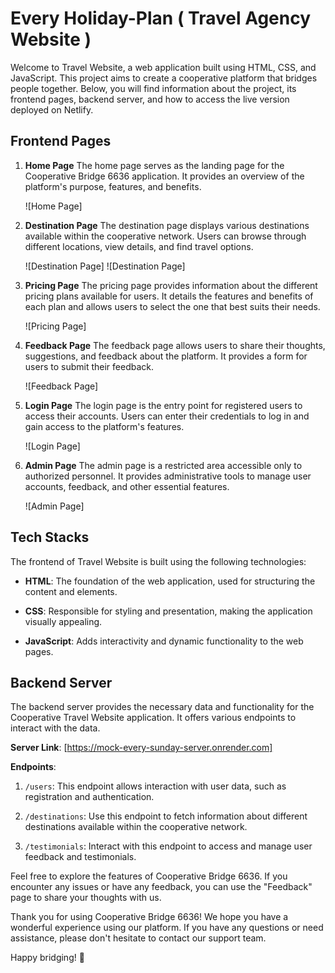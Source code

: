 # Every Holiday-Plan ( Travel Agency Website )

Welcome to Travel Website, a web application built using HTML, CSS, and JavaScript. This project aims to create a cooperative platform that bridges people together. Below, you will find information about the project, its frontend pages, backend server, and how to access the live version deployed on Netlify.

## Frontend Pages

1. **Home Page**
   The home page serves as the landing page for the Cooperative Bridge 6636 application. It provides an overview of the platform's purpose, features, and benefits.

   ![Home Page]


2. **Destination Page**
   The destination page displays various destinations available within the cooperative network. Users can browse through different locations, view details, and find travel options.

   ![Destination Page]
   ![Destination Page]


3. **Pricing Page**
   The pricing page provides information about the different pricing plans available for users. It details the features and benefits of each plan and allows users to select the one that best suits their needs.

   ![Pricing Page]

4. **Feedback Page**
   The feedback page allows users to share their thoughts, suggestions, and feedback about the platform. It provides a form for users to submit their feedback.

   ![Feedback Page]


5. **Login Page**
   The login page is the entry point for registered users to access their accounts. Users can enter their credentials to log in and gain access to the platform's features.

   ![Login Page]

6. **Admin Page**
   The admin page is a restricted area accessible only to authorized personnel. It provides administrative tools to manage user accounts, feedback, and other essential features.

   ![Admin Page]

## Tech Stacks

The frontend of Travel Website is built using the following technologies:

- **HTML**: The foundation of the web application, used for structuring the content and elements.

- **CSS**: Responsible for styling and presentation, making the application visually appealing.

- **JavaScript**: Adds interactivity and dynamic functionality to the web pages.

## Backend Server

The backend server provides the necessary data and functionality for the Cooperative Travel Website application. It offers various endpoints to interact with the data.

**Server Link**: [https://mock-every-sunday-server.onrender.com]

**Endpoints**:
1. `/users`: This endpoint allows interaction with user data, such as registration and authentication.

2. `/destinations`: Use this endpoint to fetch information about different destinations available within the cooperative network.

3. `/testimonials`: Interact with this endpoint to access and manage user feedback and testimonials.



Feel free to explore the features of Cooperative Bridge 6636. If you encounter any issues or have any feedback, you can use the "Feedback" page to share your thoughts with us.

Thank you for using Cooperative Bridge 6636! We hope you have a wonderful experience using our platform. If you have any questions or need assistance, please don't hesitate to contact our support team.

Happy bridging! 🌉
